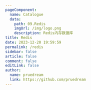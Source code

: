 ```yaml
---
pageComponent:
  name: Catalogue
  data:
    path: 09.Redis
    imgUrl: /img/logo.png
    description: Redis内存数据库
title: Redis
date: 2023-12-20 19:59:59
permalink: /redis
sidebar: false
article: false
comment: false
editLink: false
author: 
  name: pruedream
  link: https://github.com/pruedream
---
```

 